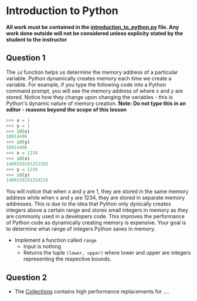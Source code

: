 # Introduction to Python

**All work must be contained in the [introduction_to_python.py](...) file. Any work done outside will not be considered unless explicity stated by the student to the instructor**

## Question 1 

The ``id`` function helps us determine the memory address of a particular variable. Python dynamically creates memory each time we create a variable. For example, if you type the following code into a Python command prompt, you will see the memory address of where x and y are stored. Notice how they change upon changing the variables - this is Python's dynamic nature of memory creation. **Note: Do not type this in an editor - reasons beyond the scope of this lesson** 
```Python
>>> x = 1
>>> y = 1
>>> id(x)
10914496
>>> id(y)
10914496
>>> x = 1234
>>> id(x)
1400159191253392
>>> y = 1234
>>> id(y)
1400159191254216
```

You will notice that when x and y are 1, they are stored in the same memory address while when x and y are 1234, they are stored in separate memory addresses. This is due to the idea that Python only dynically creates integers above a certain range and stores small integers in memory as they are commonly used in a developers code. This improves the performance of Python code as dynamically creating memory is expensive. Your goal is to determine what range of integers Python saves in memory. 

* Implement a function called ```range```
  * Input is nothing
  * Returns the tuple ```(lower, upper)``` where lower and upper are integers representing the respective bounds.

## Question 2



* The [Collections](https://docs.python.org/3.7/library/collections.html) contains high performance replacements for ....


